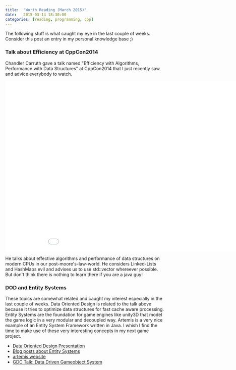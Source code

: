 ```yaml
---
title:  "Worth Reading (March 2015)"
date:   2015-03-14 18:30:00
categories: [reading, programming, cpp]
---
```


The following stuff is what caught my eye in the last couple of weeks. Consider this post an entry in my personal knowledge base ;)

### Talk about Efficiency at CppCon2014

Chandler Carruth gave a talk named "Efficiency with Algorithms, Performance with Data Structures" at CppCon2014 that I just recently saw and advice everybody to watch.

<iframe src="//channel9.msdn.com/Events/CPP/C-PP-Con-2014/Efficiency-with-Algorithms-Performance-with-Data-Structures/player" width="960" height="540" allowFullScreen frameBorder="0"></iframe>

He talks about effective algorithms and performance of data structures on modern CPUs in our post-moore's-law-world. He considers Linked-Lists and HashMaps evil and advises us to use std::vector whereever possible. But don't think there is nothing to learn there if you are a java guy!

### DOD and Entity Systems

These topics are somewhat related and caught my interest especially in the last couple of weeks. 
Data Oriented Design is related to the talk above because it tries to optimize data structures for fast cache aware processing. 
Entity Systems are the foundation for game engines like unity3D that model the game logic in a very modular and decoupled way.
Artemis is a very nice example of an Entity System Framework written in Java. 
I whish I find the time to make use of these very interesting concepts in my next game project.

* [Data Oriented Design Presentation](https://www.youtube.com/watch?v=16ZF9XqkfRY)
* [Blog posts about Entity Systems](http://t-machine.org/index.php/2007/09/03/entity-systems-are-the-future-of-mmog-development-part-1/)
* [artemis website](http://gamadu.com/artemis/index.html)
* [GDC Talk: Data Driven Gameobject System](http://scottbilas.com/files/2002/gdc_san_jose/game_objects_slides.pdf)
